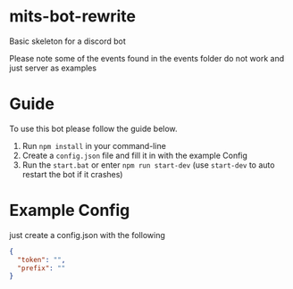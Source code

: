 # mits-bot-rewrite

Basic skeleton for a discord bot

Please note some of the events found in the events folder do not work and just server as examples

# Guide

To use this bot please follow the guide below.

1. Run `npm install` in your command-line
2. Create a `config.json` file and fill it in with the example Config
3. Run the `start.bat` or enter `npm run start-dev` (use `start-dev` to auto restart the bot if it crashes)

# Example Config

just create a config.json with the following

```json
{
  "token": "",
  "prefix": ""
}
```
